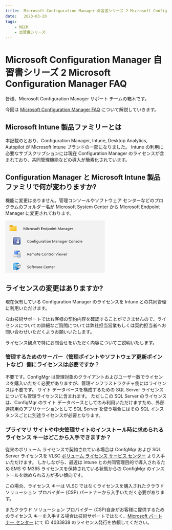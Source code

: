 ```yaml
---
title:  Microsoft Configuration Manager 自習書シリーズ 2 Microsoft Configuration Manager FAQ
date:   2023-03-20
tags:
    - MECM
    - 自習書シリーズ
---
```

# Microsoft Configuration Manager 自習書シリーズ 2 Microsoft Configuration Manager FAQ

皆様、Microsoft Configuration Manager サポート チームの箱木です。

今回は [Microsoft Configuration Manager FAQ](https://learn.microsoft.com/ja-jp/mem/configmgr/core/understand/configuration-manager-faq) について解説していきます。

## Microsoft Intune 製品ファミリーとは

本記載のとおり、Configuration Manager, Intune, Desktop Analytics, Autopilot が Microsoft Intune ブランドの一部になりました。
Intune の利用に必要なサブスクリプションには現在 Configuration Manager のライセンスが含まれており、共同管理機能などの導入が簡素化されています。

## Configuration Manager と Microsoft Intune 製品ファミリで何が変わりますか?

機能に変更はありません。管理コンソールやソフトウェア センターなどのプログラムのフォルダー名が Microsoft System Center から Microsoft Endpoint Manager に変更されております。

![](./20230405_01/2023-04-05-14-44-24.png)

## ライセンスの変更はありますか?

現在保有している Configuration Manager のライセンスを Intune との共同管理に利用いただけます。

なお技術サポートではお客様の契約内容を確認することができませんので、ライセンスについての詳細なご質問については弊社担当営業もしくは契約担当者へお問い合わせいただくようお願いいたします。

ライセンス観点で特にお問合せをいただく内容についてご説明いたします。

### 管理するためのサーバー（管理ポイントやソフトウェア更新ポイントなど）側にライセンスは必要ですか？

不要です。ConfigMgr は管理対象のクライアントおよびユーザー数でライセンスを購入いただく必要がありますが、管理インフラストラクチャ側にはライセンスは不要です。
サイト データベースを構成するための SQL Server ライセンスについても管理ライセンスに含まれます。
ただしこの SQL Server のライセンスは、ConfigMgr のサイト データベースとしてのみ利用いただけますため、外部連携用のアプリケーションとして SQL Server を使う場合にはその SQL インスタンスごとに別途ライセンスが必要となります。

### プライマリ サイトや中央管理サイトのインストール時に求められるライセンス キーはどこから入手できますか？

従来のボリューム ライセンスで契約されている場合は ConfgMgr および SQL Server ライセンスを VLSC [ボリューム ライセンス サービス センター](https://www.microsoft.com/licensing/servicecenter/default.aspx) より入手いただけます。
しかしながら、最近は Intune との共同管理目的で導入されるため EMS や M365 ライセンスを保持されている状態からの ConfigMgr のインストールを始められる方が多い傾向です。

この場合、ライセンス キーは VLSC ではなくライセンスを購入されたクラウド ソリューション プロバイダー (CSP) パートナーから入手いただく必要があります。

またクラウド ソリューション プロバイダー (CSP)自身がお客様に提供するためのライセンス キーを入手する場合は技術サポートではなく、[Microsoft パートナー センター](https://partner.microsoft.com/ja-JP/support/?stage=1) にて ID 4033838 のライセンス発行を依頼してください。


[def]: image.png